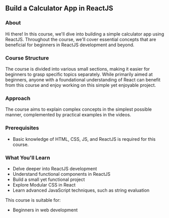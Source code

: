 ## Build a Calculator App in ReactJS

### About
Hi there! In this course, we'll dive into building a simple calculator app using ReactJS. Throughout the course, we'll cover essential concepts that are beneficial for beginners in ReactJS development and beyond.

### Course Structure
The course is divided into various small sections, making it easier for beginners to grasp specific topics separately. While primarily aimed at beginners, anyone with a foundational understanding of React can benefit from this course and enjoy working on this simple yet enjoyable project.

### Approach
The course aims to explain complex concepts in the simplest possible manner, complemented by practical examples in the videos.

### Prerequisites
- Basic knowledge of HTML, CSS, JS, and ReactJS is required for this course.

### What You'll Learn
- Delve deeper into ReactJS development
- Understand functional components in ReactJS
- Build a small yet functional project
- Explore Modular CSS in React
- Learn advanced JavaScript techniques, such as string evaluation

This course is suitable for:
- Beginners in web development
